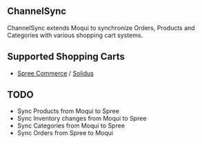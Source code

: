 ## ChannelSync

ChannelSync extends Moqui to synchronize Orders, Products and Categories with various shopping cart systems.

## Supported Shopping Carts
- [Spree Commerce](http://spreecommerce.com/) / [Solidus](http://solidus.io/)

## TODO
- Sync Products from Moqui to Spree
- Sync Inventory changes from Moqui to Spree
- Sync Categories from Moqui to Spree
- Sync Orders from Spree to Moqui
